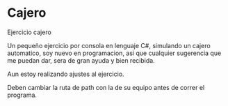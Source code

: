 # Cajero
Ejercicio cajero


Un pequeño ejercicio por consola en lenguaje C#, simulando un cajero automatico, soy nuevo en programacion, asi que cualquier sugerencia que me puedan dar, sera de gran ayuda y bien recibida. 

Aun estoy realizando ajustes al ejercicio.

Deben cambiar la ruta de path con la de su equipo antes de correr el programa.
